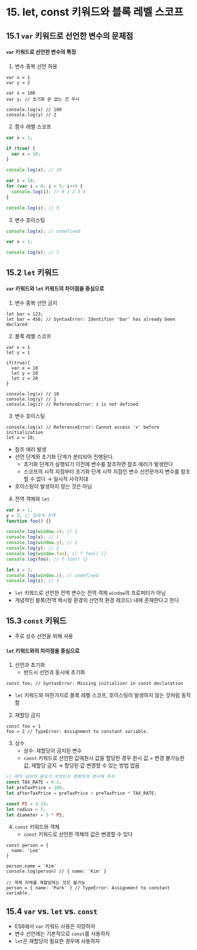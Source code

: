 # 15. let, const 키워드와 블록 레벨 스코프

## 15.1 `var` 키워드로 선언한 변수의 문제점

#### `var` 키워드로 선언한 변수의 특징

1. 변수 중복 선언 허용

```run-javascript
var x = 1
var y = 2

var x = 100
var y; // 초기화 문 없는 건 무시

console.log(x) // 100
console.log(y) // 2
```

2. 함수 레벨 스코프

```javascript
var x = 1;

if (true) {
  var x = 10;
}

console.log(x); // 10
```

```javascript
var i = 10;
for (var i = 0; i < 5; i++) {
  console.log(i); // 0 1 2 3 4
}

console.log(i); // 5
```

3. 변수 호이스팅

```javascript
console.log(x); // undefined

var x = 1;

console.log(x); // 1
```

## 15.2 `let` 키워드

#### `var` 키워드와 `let` 키워드의 차이점을 중심으로

1. 변수 중복 선언 금지

```run-javascript
let bar = 123;
let bar = 456; // SyntaxError: Identifier 'bar' has already been declared
```

2. 블록 레벨 스코프

```run-javascript
var x = 1
let y = 1

if(true){
  var x = 10
  let y = 10
  let z = 20
}

console.log(x) // 10
console.log(y) // 1
console.log(z) // ReferenceError: z is not defined
```

3. 변수 호이스팅

```run-javascript
console.log(x) // ReferenceError: Cannot access 'x' before initialization
let x = 10;
```

- 참조 에러 발생
- 선언 단계와 초기화 단계가 분리되어 진행된다.
  - 초기화 단계가 실행되기 이전에 변수를 참조하면 참조 에러가 발생한다
  - 스코프의 시작 지점부터 초기화 단계 시작 지점인 변수 선언문까지 변수를 참조할 수 없다
    → 일시적 사각지대
- 호이스팅이 발생하지 않는 것은 아님

4. 전역 객체와 `let`

```javascript
var x = 1;
y = 2; // 암묵적 전역
function foo() {}

console.log(window.x); // 1
console.log(x); // 1
console.log(window.y); // 2
console.log(y); // 2
console.log(window.foo); // f foo() {}
console.log(foo); // f foo() {}

let z = 3;
console.log(window.z); // undefined
console.log(z); // 3
```

- `let` 키워드로 선언한 전역 변수는 전역 객체 `window`의 프로퍼티가 아님
- 개념적인 블록(전역 렉시컬 환경의 선언적 환경 레코드) 내에 존재한다고 한다

## 15.3 `const` 키워드

- 주로 상수 선언을 위해 사용

#### `let` 키워드와의 차이점을 중심으로

1. 선언과 초기화
   - 반드시 선언과 동시에 초기화

```run-javascript
const foo; // SyntaxError: Missing initializer in const declaration
```

- `let` 키워드와 마찬가지로 블록 레벨 스코프, 호이스팅이 발생하지 않는 것처럼 동작함

2. 재할당 금지

```run-javascript
const foo = 1
foo = 2 // TypeError: Assignment to constant variable.
```

3. 상수
   - 상수: 재할당이 금지된 변수
   - `const` 키워드로 선언한 값에원시 값을 할당한 경우 원시 값 = 변경 불가능한 값, 재할당 금지
     → 할당된 값 변경할 수 있는 방법 없음

```javascript
// 매직 넘버의 용도가 무엇인지 명확하게 명시해 주자
const TAX_RATE = 0.1;
let preTaxPrice = 100;
let afterTaxPrice = preTaxPrice + preTaxPrice * TAX_RATE;

const PI = 3.14;
let radius = 5;
let diameter = 5 * PI;
```

4. `const` 키워드와 객체
   - `const` 키워드로 선언한 객체의 값은 변경할 수 있다

```run-javascript
const person = {
  name: 'Lee'
}

person.name = 'Kim'
console.log(person) // { name: 'Kim' }

// 객체 자체를 재할당하는 것은 불가능
person = { name: 'Park' } // TypeError: Assignment to constant variable.
```

## 15.4 `var` vs. `let` vs. `const`

- ES6에서 `var` 키워드 사용은 지양하자
- 변수 선언에는 기본적으로 `const`를 사용하자
- `let`은 재할당이 필요한 경우에 사용하자
